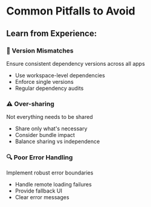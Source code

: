 ---
---

# Common Pitfalls to Avoid

<div class="mt-8">
<h2>Learn from Experience:</h2>

<div class="space-y-6">
  <div v-click class="p-4 border rounded">
    <h3>🚫 Version Mismatches</h3>
    <p>Ensure consistent dependency versions across all apps</p>
    <ul>
      <li>Use workspace-level dependencies</li>
      <li>Enforce single versions</li>
      <li>Regular dependency audits</li>
    </ul>
  </div>

  <div v-click class="p-4 border rounded">
    <h3>⚠️ Over-sharing</h3>
    <p>Not everything needs to be shared</p>
    <ul>
      <li>Share only what's necessary</li>
      <li>Consider bundle impact</li>
      <li>Balance sharing vs independence</li>
    </ul>
  </div>

  <div v-click class="p-4 border rounded">
    <h3>🔍 Poor Error Handling</h3>
    <p>Implement robust error boundaries</p>
    <ul>
      <li>Handle remote loading failures</li>
      <li>Provide fallback UI</li>
      <li>Clear error messages</li>
    </ul>
  </div>
</div>
</div>